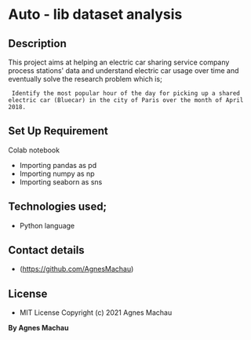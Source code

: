 # Auto - lib dataset analysis

## Description

This project aims at helping an electric car sharing service company process stations' data and understand electric car usage over time and eventually solve the research problem which is; 

     Identify the most popular hour of the day for picking up a shared electric car (Bluecar) in the city of Paris over the month of April 2018. 
     
## Set Up Requirement

 Colab notebook
* Importing pandas as pd
* Importing numpy as np
* Importing seaborn as sns
 
## Technologies used;

 * Python language
 
## Contact details

 * (https://github.com/AgnesMachau)
 
## License

* MIT License Copyright (c) 2021 Agnes Machau

 
 **By Agnes Machau**
 
 
 
 
